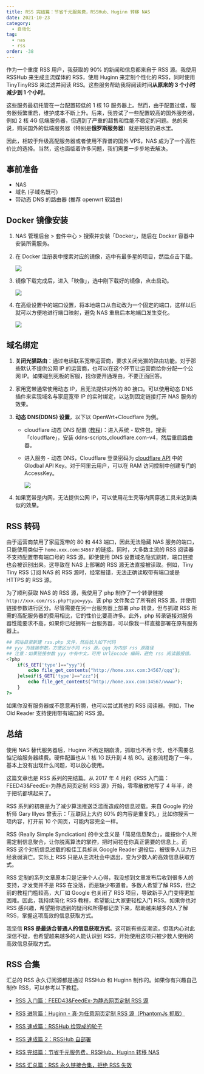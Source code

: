 ```yaml
---
title: RSS 完结篇：节省千元服务费，RSSHub、Huginn 转移 NAS
date: 2021-10-23
category:
  - 自动化
tag:
  - nas
  - rss
order: -38
---
```


作为一个重度 RSS 用户，我获取的 90% 的新闻和信息都来自于 RSS 源。我使用 RSSHub 来生成主流媒体的 RSS，使用 Huginn 来定制个性化的 RSS，同时使用 TinyTinyRSS 来过滤并阅读 RSS。这些服务帮助我将阅读时间**从原来的 3 个小时减少到 1 个小时**。

这些服务最初托管在一台配置较低的 1 核 1G 服务器上。然而，由于配置过低，服务器频繁重启，维护成本不断上升。后来，我尝试了一些配置较高的国外服务器，例如 2 核 4G 低端服务器，但遇到了严重的超售和性能不稳定的问题。总的来说，购买国外的低端服务器（特别是**俄罗斯服务器**）就是把钱扔进水里。

因此，相较于升级高配服务器或者使用不靠谱的国外 VPS，NAS 成为了一个高性价比的选择。当然，这也面临着许多问题，我们需要一步步地去解决。

## 事前准备

- NAS
- 域名 (子域名既可)
- 带动态 DNS 的路由器 (推荐 openwrt 软路由)

## Docker 镜像安装

1. NAS 管理后台 > 套件中心 > 搜索并安装「Docker」，随后在 Docker 容器中安装所需服务。
2. 在 Docker 注册表中搜索对应的镜像，选中有最多星的项目，然后点击下载。

   ![](https://tc.seoipo.com/2022-05-05-14-40-43.png?imageMogr2/format/webp)

3. 镜像下载完成后，进入「映像」，选中刚下载好的镜像，点击启动。

   ![](https://tc.seoipo.com/2022-05-05-14-41-01.png?imageMogr2/format/webp)

4. 在高级设置中的端口设置，将本地端口从自动改为一个固定的端口，这样以后就可以方便地进行端口映射，避免 NAS 重启后本地端口发生变化。

   ![](https://tc.seoipo.com/2022-05-05-14-41-15.png?imageMogr2/format/webp)

## 域名绑定

1. **关闭光猫路由**：通过电话联系宽带运营商，要求关闭光猫的路由功能。对于那些默认不提供公网 IP 的运营商，也可以在这个环节让运营商给你分配一个公网 IP。如果碰到死板的客服，找你要开通理由，不要正面回答。

2. 家用宽带通常使用动态 IP，且无法提供对外的 80 接口。可以使用动态 DNS 插件来实现域名与家庭宽带 IP 的实时绑定，以达到固定链接打开 NAS 服务的效果。

3. **动态 DNS(DDNS) 设置**，以下以 OpenWrt+Cloudflare 为例。

   - cloudflare 动态 DNS 配置 ([教程](https://p3terx.com/archives/openwrt-cloudflare-ddns.html))：进入系统 - 软件包，搜索「cloudflare」，安装 ddns-scripts_cloudflare.com-v4，然后重启路由器。
   - 进入服务 - 动态 DNS，Cloudflare 登录密码为 [cloudflare API](https://dash.cloudflare.com/profile/api-tokens) 中的 Glodbal API Key。对于阿里云用户，可以在 RAM 访问控制中创建专门的 AccessKey。

     ![](https://tc.seoipo.com/2022-05-05-14-41-31.png?imageMogr2/format/webp)

4. 如果宽带是内网，无法提供公网 IP，可以使用花生壳等内网穿透工具来达到类似的效果。

## RSS 转码

由于运营商禁用了家庭宽带的 80 和 443 端口，因此无法隐藏 NAS 服务的端口，只能使用类似于 `home.xxx.com:34567` 的链接。同时，大多数主流的 RSS 阅读器不支持配置带有端口号的 RSS 源。即使使用 DNS 设置域名隐式跳转，端口链接也会被识别出来。这导致在 NAS 上部署的 RSS 源无法直接被读取。例如，Tiny Tiny RSS 订阅 NAS 的 RSS 源时，经常报错，无法正确读取带有端口或是 HTTPS 的 RSS 源。

为了顺利获取 NAS 的 RSS 源，我使用了 php 制作了一个转录链接 `http://xxx.com/rss.php?type=yyy`。该 php 文件聚合了所有的 RSS 源，并使用链接参数进行区分。尽管需要在另一台服务器上部署 php 转录，但与抓取 RSS 所需的高配服务器的费用相比，它的性价比要高许多。此外，php 转录链接对服务器性能要求不高，如果你已经拥有一台服务器，可以像我一样直接部署在原有服务器上。

```php
## 网站目录新建 rss.php 文件，然后放入如下代码
## yyy 为链接参数，方便区分不同 rss 源，qqq 为内部 rss 源路径
## 注意：如果链接参数 yyy 中有中文，可用 UrlEncode 编码，避免 rss 阅读器报错。
<?php
    if($_GET['type']=="yyy"){
        echo file_get_contents("http://home.xxx.com:34567/qqq");
    }elseif($_GET['type']=="zzz"){
        echo file_get_contents("http://home.xxx.com:34567/wwww");
    }
?>
```

如果你没有服务器或不愿意再折腾，也可以尝试其他的 RSS 阅读器。例如，The Old Reader 支持使用带有端口的 RSS 源。

## 总结

使用 NAS 替代服务器后，Huginn 不再定期崩溃，抓取也不再卡壳，也不需要总惦记给服务器续费。硬件配置也从 1 核 1G 跃升到 4 核 8G。这套流程跑了一年，基本上没有出现什么问题，可以放心使用。

这篇文章也是 RSS 系列的完结篇。从 2017 年 4 月的《RSS 入门篇：FEED43&FeedEx-为静态网页定制 RSS 源》开始，零零散散地写了 4 年半，终于把坑都填起来了。

RSS 系列的初衷是为了减少算法推送泛滥而造成的信息过载。来自 Google 的分析师 Gary Illyes 曾表示：「互联网上大约 60% 的内容是重复的。」比如你搜索一项内容，打开前 10 个网页，可能内容完全一样。

RSS (Really Simple Syndication) 的中文含义是「简易信息聚合」，能按你个人所需定制信息聚合，让你脱离算法的掌控，把时间花在你真正需要的信息上。而 RSS 这个对抗信息过载的极佳工具却从 Google Reader 退役后，被很多人认为已经衰弱消亡。实际上 RSS 只是从主流社会中退出，变为少数人的高效信息获取方式。

RSS 定制的系列文章原本只是记录个人心得，我没想到文章发布后收到很多人的支持，才发觉并不是 RSS 在没落，而是缺少布道者。多数人希望了解 RSS，但之前的教程门槛较高，大厂如 Google 也关闭了 RSS 项目，导致新手入门变得更加困难。因此，我持续简化 RSS 教程，希望能让大家更轻松入门 RSS。如果你也对 RSS 感兴趣，希望把你遇到的疑问和所得都记录下来，帮助越来越多的人了解 RSS，掌握这项高效的信息获取方式。

我坚信 **RSS 是最适合普通人的信息获取方式**。这可能有些反潮流，但我内心对此深信不疑，也希望越来越多的人能认识到 RSS，开始使用这项只被少数人使用的高效信息获取方式。

## RSS 合集

汇总的 RSS 永久订阅源都是通过 RSSHub 和 Huginn 制作的。如果你有兴趣自己制作 RSS，可以参考以下教程。

- [RSS 入门篇：FEED43&FeedEx-为静态网页定制 RSS 源](https://newzone.top/posts/2017-04-22-rss_feed43_feedex.html)

- [RSS 进阶篇：Huginn - 真·为任意网页定制 RSS 源（PhantomJs 抓取）](https://newzone.top/posts/2018-10-07-huginn_scraping_any_website.html)

- [RSS 速成篇：RSSHub 捡现成的轮子](https://newzone.top/posts/2019-04-01-rsshub_noob.html)

- [RSS 速成篇 2：RSSHub 自部署](https://newzone.top/posts/2020-03-25-rsshub_on_vps.html)

- [RSS 完结篇：节省千元服务费，RSSHub、Huginn 转移 NAS](https://newzone.top/posts/2021-10-23-nas_with_rsshub_and_huginn.html)

- [RSS 汇总篇：RSS 永久链接合集，拒绝 RSS 失效](https://newzone.top/posts/2022-03-17-rss_persistent_link_collection.html)
